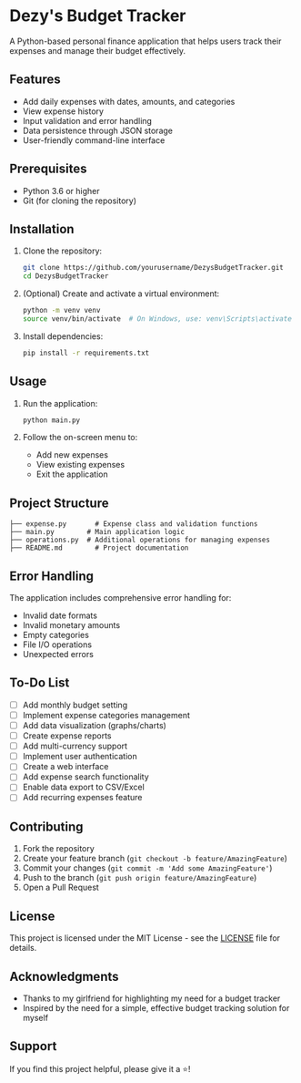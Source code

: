 # Dezy's Budget Tracker

A Python-based personal finance application that helps users track their expenses and manage their budget effectively.

## Features

- Add daily expenses with dates, amounts, and categories
- View expense history
- Input validation and error handling
- Data persistence through JSON storage
- User-friendly command-line interface

## Prerequisites

- Python 3.6 or higher
- Git (for cloning the repository)

## Installation

1. Clone the repository:
   ```bash
   git clone https://github.com/yourusername/DezysBudgetTracker.git
   cd DezysBudgetTracker
   ```

2. (Optional) Create and activate a virtual environment:
   ```bash
   python -m venv venv
   source venv/bin/activate  # On Windows, use: venv\Scripts\activate
   ```

3. Install dependencies:
   ```bash
   pip install -r requirements.txt
   ```

## Usage

1. Run the application:
   ```bash
   python main.py
   ```

2. Follow the on-screen menu to:
   - Add new expenses
   - View existing expenses
   - Exit the application

## Project Structure

```
├── expense.py       # Expense class and validation functions
├── main.py        # Main application logic
├── operations.py  # Additional operations for managing expenses
├── README.md        # Project documentation
```

## Error Handling

The application includes comprehensive error handling for:
- Invalid date formats
- Invalid monetary amounts
- Empty categories
- File I/O operations
- Unexpected errors

## To-Do List

- [ ] Add monthly budget setting
- [ ] Implement expense categories management
- [ ] Add data visualization (graphs/charts)
- [ ] Create expense reports
- [ ] Add multi-currency support
- [ ] Implement user authentication
- [ ] Create a web interface
- [ ] Add expense search functionality
- [ ] Enable data export to CSV/Excel
- [ ] Add recurring expenses feature

## Contributing

1. Fork the repository
2. Create your feature branch (`git checkout -b feature/AmazingFeature`)
3. Commit your changes (`git commit -m 'Add some AmazingFeature'`)
4. Push to the branch (`git push origin feature/AmazingFeature`)
5. Open a Pull Request

## License

This project is licensed under the MIT License - see the [LICENSE](LICENSE) file for details.

## Acknowledgments

- Thanks to my girlfriend for highlighting my need for a budget tracker
- Inspired by the need for a simple, effective budget tracking solution for myself


## Support

If you find this project helpful, please give it a ⭐️!
